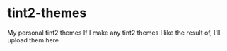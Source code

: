 # tint2-themes
My personal tint2 themes
If I make any tint2 themes I like the result of, I'll upload them here
